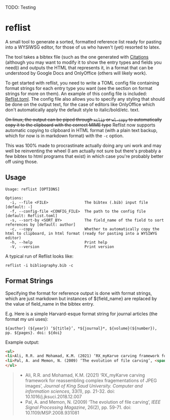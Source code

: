 TODO: Testing

# reflist

A small tool to generate a sorted, formatted reference list ready for pasting into a WYSIWSG editor, for those of us who haven't (yet) resorted to latex.

The tool takes a bibtex file (such as the one generated with [Citations](https://gitlab.gnome.org/World/citations) (although you may want to modify it to
show the entry types and fields you need)) and outputs the HTML that represents it, in a format that can be understood by Google Docs and OnlyOffice (others
will likely work).

To get started with reflist, you need to write a TOML config file containing format strings for each entry type you want (see the section on format strings
for more on them). An example of this config file is included: [Reflist.toml](Reflist.toml). The config file also allows you to specify any styling that should be done
on the output text, for the case of editors like OnlyOffice which don't automatically apply the default style to italic/bold/etc. text.

~~On linux, the output can be piped through `xclip` or `wl-copy` to automatically copy it to the clipboard with the correct MIME type~~ Reflist now supports automatic copying to clipboard in HTML format (with a plain text backup, which for now is in markdown format) with the `-c` option.

This was 100% made to procrastinate actually doing any uni work and may well be reinventing the wheel (I am actually not sure but there's probably a few bibtex to html programs that exist) in which case you're probably better off using those.

## Usage

```
Usage: reflist [OPTIONS]

Options:
  -i, --file <FILE>                The bibtex (.bib) input file [default: -]
  -f, --config-file <CONFIG_FILE>  The path to the config file [default: Reflist.toml]
  -s, --sort-by <SORT_BY>          The field_name of the field to sort references by [default: author]
  -c, --copy                       Whether to automatically copy the html to clipboard, in html format (ready for pasting into a WYSIWYG editor)
  -h, --help                       Print help
  -V, --version                    Print version
```

A typical run of Reflist looks like:
```
reflist -i bibliography.bib -c
```

## Format Strings

Specifying the format for reference output is done with format strings, which are just markdown but instances of ${field_name} are replaced by the value of field_name in the bibtex entry.

E.g. Here is a simple Harvard-esque format string for journal articles (the format my uni uses):
```
${author} (${year}) ‘${title}’, *${journal}*, ${volume}(${number}), pp. ${pages}. doi: ${doi}
```
Example output:
```html
<ul>
<li>Ali, R.R. and Mohamad, K.M. (2021) ‘RX_myKarve carving framework for reassembling complex fragementations of JPEG images’, <span style="font-style:italic;">Journal of King Saud University. Computer and information sciences</span>, 33(1), pp. 21-32. doi: 10.1016/j.jksuci.2018.12.007</li>
<li>Pal, A. and Memon, N. (2009) ‘The evolution of file carving’, <span style="font-style:italic;">IEEE Signal Processing Magazine</span>, 26(2), pp. 59-71. doi: 10.1109/MSP.2008.931081</li>
</ul>
```

> - Ali, R.R. and Mohamad, K.M. (2021) ‘RX_myKarve carving framework for reassembling complex fragementations of JPEG images’, *Journal of King Saud University. Computer and information sciences*, 33(1), pp. 21-32. doi: 10.1016/j.jksuci.2018.12.007
> - Pal, A. and Memon, N. (2009) ‘The evolution of file carving’, *IEEE Signal Processing Magazine*, 26(2), pp. 59-71. doi: 10.1109/MSP.2008.931081
